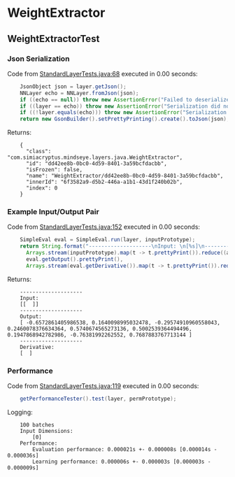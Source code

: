 # WeightExtractor
## WeightExtractorTest
### Json Serialization
Code from [StandardLayerTests.java:68](../../../../../../../src/main/java/com/simiacryptus/mindseye/test/StandardLayerTests.java#L68) executed in 0.00 seconds: 
```java
    JsonObject json = layer.getJson();
    NNLayer echo = NNLayer.fromJson(json);
    if ((echo == null)) throw new AssertionError("Failed to deserialize");
    if ((layer == echo)) throw new AssertionError("Serialization did not copy");
    if ((!layer.equals(echo))) throw new AssertionError("Serialization not equal");
    return new GsonBuilder().setPrettyPrinting().create().toJson(json);
```

Returns: 

```
    {
      "class": "com.simiacryptus.mindseye.layers.java.WeightExtractor",
      "id": "dd42ee8b-0bc0-4d59-8401-3a59bcfdacbb",
      "isFrozen": false,
      "name": "WeightExtractor/dd42ee8b-0bc0-4d59-8401-3a59bcfdacbb",
      "innerId": "6f3582a9-d5b2-446a-a1b1-43d1f240b02b",
      "index": 0
    }
```



### Example Input/Output Pair
Code from [StandardLayerTests.java:152](../../../../../../../src/main/java/com/simiacryptus/mindseye/test/StandardLayerTests.java#L152) executed in 0.00 seconds: 
```java
    SimpleEval eval = SimpleEval.run(layer, inputPrototype);
    return String.format("--------------------\nInput: \n[%s]\n--------------------\nOutput: \n%s\n--------------------\nDerivative: \n%s",
      Arrays.stream(inputPrototype).map(t -> t.prettyPrint()).reduce((a, b) -> a + ",\n" + b).get(),
      eval.getOutput().prettyPrint(),
      Arrays.stream(eval.getDerivative()).map(t -> t.prettyPrint()).reduce((a, b) -> a + ",\n" + b).get());
```

Returns: 

```
    --------------------
    Input: 
    [[  ]]
    --------------------
    Output: 
    [ -0.6572861405986538, 0.1640098995032478, -0.29574910960558043, 0.2460078376634364, 0.5740674565273136, 0.5002539364494496, 0.1947868942782986, -0.76381992262552, 0.7687883767713144 ]
    --------------------
    Derivative: 
    [  ]
```



### Performance
Code from [StandardLayerTests.java:119](../../../../../../../src/main/java/com/simiacryptus/mindseye/test/StandardLayerTests.java#L119) executed in 0.00 seconds: 
```java
    getPerformanceTester().test(layer, permPrototype);
```
Logging: 
```
    100 batches
    Input Dimensions:
    	[0]
    Performance:
    	Evaluation performance: 0.000021s +- 0.000008s [0.000014s - 0.000036s]
    	Learning performance: 0.000006s +- 0.000003s [0.000003s - 0.000009s]
    
```

